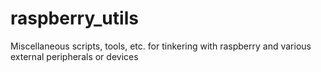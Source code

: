 # raspberry_utils
Miscellaneous scripts, tools, etc. for tinkering with raspberry and various external peripherals or devices

